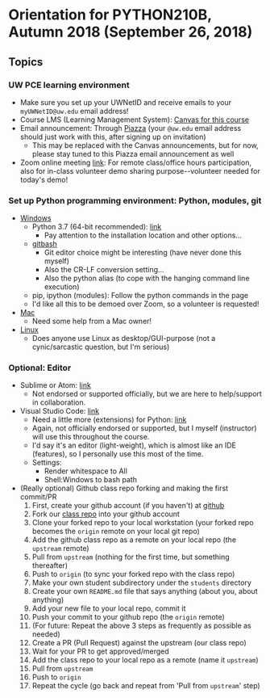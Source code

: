 # Orientation for PYTHON210B, Autumn 2018 (September 26, 2018)

## Topics

### UW PCE learning environment

* Make sure you set up your UWNetID and receive emails to your `myUWNetID@uw.edu` email address!
* Course LMS (Learning Management System): [Canvas for this course](https://canvas.uw.edu/courses/1231462/) 
* Email announcement: Through [Piazza](https://piazza.com/class/jma0wi35h6sfu) (your `@uw.edu` email address should just work with this, after signing up on invitation)
  * This may be replaced with the Canvas announcements, but for now, please stay tuned to this Piazza email announcement as well
* Zoom online meeting [link](https://washington.zoom.us/my/python2018): For remote class/office hours participation, also for in-class volunteer demo sharing purpose--volunteer needed for today's demo!

### Set up Python programming environment: Python, modules, git

* [Windows](https://uwpce-pythoncert.github.io/PythonCertDevel/supplemental/installing/python_for_windows.html)
  * Python 3.7 (64-bit recommended): [link](https://www.python.org/ftp/python/3.7.0/python-3.7.0-amd64.exe)
    * Pay attention to the installation location and other options...
  * [gitbash](https://git-for-windows.github.io/)
    * Git editor choice might be interesting (have never done this myself)
    * Also the CR-LF conversion setting...
    * Also the python alias (to cope with the hanging command line execution)
  * pip, ipython (modules): Follow the python commands in the page
  * I'd like all this to be demoed over Zoom, so a volunteer is requested!
* [Mac](https://uwpce-pythoncert.github.io/PythonCertDevel/supplemental/installing/python_for_mac.html)
  * Need some help from a Mac owner!
* [Linux](https://uwpce-pythoncert.github.io/PythonCertDevel/supplemental/installing/python_for_linux.html)
  * Does anyone use Linux as desktop/GUI-purpose (not a cynic/sarcastic question, but I'm serious)

### Optional: Editor

* Sublime or Atom: [link](https://uwpce-pythoncert.github.io/PythonCertDevel/supplemental/dev_environment/index.html#minimum-requirements)
  * Not endorsed or supported officially, but we are here to help/support in collaboration.
* Visual Studio Code: [link](https://code.visualstudio.com/)
  * Need a little more (extensions) for Python: [link](https://code.visualstudio.com/docs/languages/python)
  * Again, not officially endorsed or supported, but I myself (instructor) will use this throughout the course.
  * I'd say it's an editor (light-weight), which is almost like an IDE (features), so I personally use this most of the time.
  * Settings:
    * Render whitespace to All
    * Shell:Windows to bash path
* (Really optional) Github class repo forking and making the first commit/PR
  1. First, create your github account (if you haven't) at [github](https://github.com/)
  1. Fork our [class repo](https://github.com/UWPCE-PythonCert-ClassRepos/Au2018-Py210B) into your github account
  1. Clone your forked repo to your local workstation (your forked repo becomes the `origin` remote on your local git repo)
  1. Add the github class repo as a remote on your local repo (the `upstream` remote)
  1. Pull from `upstream` (nothing for the first time, but something thereafter)
  1. Push to `origin` (to sync your forked repo with the class repo)
  1. Make your own student subdirectory under the `students` directory
  1. Create your own `README.md` file that says anything (about you, about anything)
  1. Add your new file to your local repo, commit it
  1. Push your commit to your github repo (the `origin` remote)
  1. (For future: Repeat the above 3 steps as frequently as possible as needed)
  1. Create a PR (Pull Request) against the upstream (our class repo)
  1. Wait for your PR to get approved/merged
  1. Add the class repo to your local repo as a remote (name it `upstream`)
  1. Pull from `upstream`
  1. Push to `origin`
  1. Repeat the cycle (go back and repeat from 'Pull from `upstream`' step)
